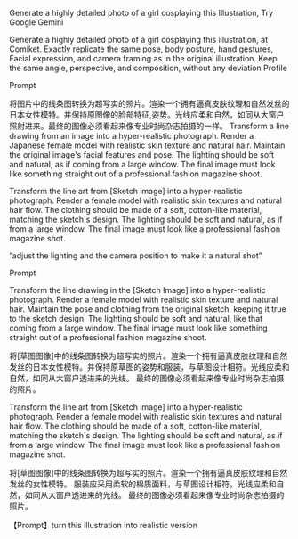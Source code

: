 
Generate a highly detailed photo of a girl cosplaying this Illustration,
Try Google Gemini

Generate a highly detailed photo of a girl cosplaying this illustration, at Comiket. Exactly replicate the same pose, body posture, hand gestures, Facial expression, and camera framing as in the original illustration. Keep the same angle, perspective, and composition, without any deviation
Profile


Prompt

将图片中的线条图转换为超写实的照片。渲染一个拥有逼真皮肤纹理和自然发丝的日本女性模特。并保持原图像的脸部特征,姿势。光线应柔和自然，如同从大窗户照射进来。最终的图像必须看起来像专业时尚杂志拍摄的一样。
Transform a line drawing from an image into a hyper-realistic photograph. Render a Japanese female model with realistic skin texture and natural hair. Maintain the original image's facial features and pose. The lighting should be soft and natural, as if coming from a large window. The final image must look like something straight out of a professional fashion magazine shoot.

Transform the line art from [Sketch image] into a hyper-realistic photograph. Render a female model with realistic skin textures and natural hair flow. The clothing should be made of a soft, cotton-like material, matching the sketch's design. The lighting should be soft and natural, as if from a large window. The final image must look like a professional fashion magazine shot.

”adjust the lighting and the camera position to make it a natural shot”

Prompt

Transform the line drawing in the [Sketch Image] into a hyper-realistic photograph. Render a female model with realistic skin texture and natural hair. Maintain the pose and clothing from the original sketch, keeping it true to the sketch design. The lighting should be soft and natural, like that coming from a large window. The final image must look like something straight out of a professional fashion magazine shoot.

将[草图图像]中的线条图转换为超写实的照片。渲染一个拥有逼真皮肤纹理和自然发丝的日本女性模特。并保持原草图的姿势和服装，与草图设计相符。光线应柔和自然，如同从大窗户透进来的光线。 最终的图像必须看起来像专业时尚杂志拍摄的照片。

Transform the line art from [Sketch image] into a hyper-realistic photograph. Render a female model with realistic skin textures and natural hair flow. 
The clothing should be made of a soft, cotton-like material, matching the sketch's design. The lighting should be soft and natural, as if from a large window. 
The final image must look like a professional fashion magazine shot.

将[草图图像]中的线条图转换为超写实的照片。渲染一个拥有逼真皮肤纹理和自然发丝的女性模特。
服装应采用柔软的棉质面料，与草图设计相符。光线应柔和自然，如同从大窗户透进来的光线。
最终的图像必须看起来像专业时尚杂志拍摄的照片。




【Prompt】turn this illustration into realistic version


